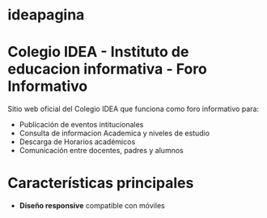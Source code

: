 # ideapagina
# Colegio IDEA - Instituto de educacion informativa - Foro Informativo
Sitio web oficial del Colegio IDEA que funciona como foro informativo para:
- Publicación de eventos intitucionales
- Consulta de informacion Academica y niveles de estudio
- Descarga de Horarios académicos 
- Comunicación entre docentes, padres y alumnos

# Características principales
- **Diseño responsive** compatible con móviles

